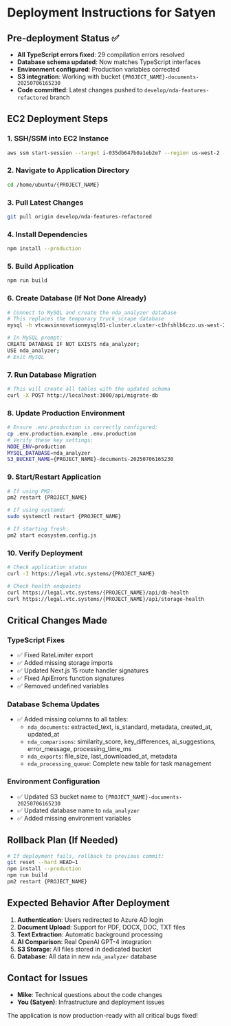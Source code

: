 # Deployment Instructions for Satyen

## Pre-deployment Status ✅
- **All TypeScript errors fixed**: 29 compilation errors resolved
- **Database schema updated**: Now matches TypeScript interfaces
- **Environment configured**: Production variables corrected
- **S3 integration**: Working with bucket `{PROJECT_NAME}-documents-20250706165230`
- **Code committed**: Latest changes pushed to `develop/nda-features-refactored` branch

## EC2 Deployment Steps

### 1. SSH/SSM into EC2 Instance
```bash
aws ssm start-session --target i-035db647b0a1eb2e7 --region us-west-2 --profile vvg
```

### 2. Navigate to Application Directory
```bash
cd /home/ubuntu/{PROJECT_NAME}
```

### 3. Pull Latest Changes
```bash
git pull origin develop/nda-features-refactored
```

### 4. Install Dependencies
```bash
npm install --production
```

### 5. Build Application
```bash
npm run build
```

### 6. Create Database (If Not Done Already)
```bash
# Connect to MySQL and create the nda_analyzer database
# This replaces the temporary truck_scrape database
mysql -h vtcawsinnovationmysql01-cluster.cluster-c1hfshlb6czo.us-west-2.rds.amazonaws.com -u michael -p

# In MySQL prompt:
CREATE DATABASE IF NOT EXISTS nda_analyzer;
USE nda_analyzer;
# Exit MySQL
```

### 7. Run Database Migration
```bash
# This will create all tables with the updated schema
curl -X POST http://localhost:3000/api/migrate-db
```

### 8. Update Production Environment
```bash
# Ensure .env.production is correctly configured:
cp .env.production.example .env.production
# Verify these key settings:
NODE_ENV=production
MYSQL_DATABASE=nda_analyzer
S3_BUCKET_NAME={PROJECT_NAME}-documents-20250706165230
```

### 9. Start/Restart Application
```bash
# If using PM2:
pm2 restart {PROJECT_NAME}

# If using systemd:
sudo systemctl restart {PROJECT_NAME}

# If starting fresh:
pm2 start ecosystem.config.js
```

### 10. Verify Deployment
```bash
# Check application status
curl -I https://legal.vtc.systems/{PROJECT_NAME}

# Check health endpoints
curl https://legal.vtc.systems/{PROJECT_NAME}/api/db-health
curl https://legal.vtc.systems/{PROJECT_NAME}/api/storage-health
```

## Critical Changes Made

### TypeScript Fixes
- ✅ Fixed RateLimiter export
- ✅ Added missing storage imports
- ✅ Updated Next.js 15 route handler signatures
- ✅ Fixed ApiErrors function signatures
- ✅ Removed undefined variables

### Database Schema Updates
- ✅ Added missing columns to all tables:
  - `nda_documents`: extracted_text, is_standard, metadata, created_at, updated_at
  - `nda_comparisons`: similarity_score, key_differences, ai_suggestions, error_message, processing_time_ms
  - `nda_exports`: file_size, last_downloaded_at, metadata
  - `nda_processing_queue`: Complete new table for task management

### Environment Configuration
- ✅ Updated S3 bucket name to `{PROJECT_NAME}-documents-20250706165230`
- ✅ Updated database name to `nda_analyzer`
- ✅ Added missing environment variables

## Rollback Plan (If Needed)
```bash
# If deployment fails, rollback to previous commit:
git reset --hard HEAD~1
npm install --production
npm run build
pm2 restart {PROJECT_NAME}
```

## Expected Behavior After Deployment
1. **Authentication**: Users redirected to Azure AD login
2. **Document Upload**: Support for PDF, DOCX, DOC, TXT files
3. **Text Extraction**: Automatic background processing
4. **AI Comparison**: Real OpenAI GPT-4 integration
5. **S3 Storage**: All files stored in dedicated bucket
6. **Database**: All data in new `nda_analyzer` database

## Contact for Issues
- **Mike**: Technical questions about the code changes
- **You (Satyen)**: Infrastructure and deployment issues

The application is now production-ready with all critical bugs fixed!